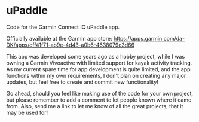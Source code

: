 # uPaddle
Code for the Garmin Connect IQ uPaddle  app.

Officially available at the Garmin app store: https://apps.garmin.com/da-DK/apps/cff41f71-ab9e-4d43-a0b6-4638079c3d66

This app was developed some years ago as a hobby project, while I was owning a Garmin Vivoactive with limited support for kayak activity tracking. As my current spare time for app development is quite limited, and the app functions within my own requirements, I don't plan on creating any major updates, but feel free to create and commit new functionality! 

Go ahead, should you feel like making use of the code for your own project, but please remember to add a comment to let people known where it came from. Also, send me a link to let me know of all the great projects, that it may be used for!
